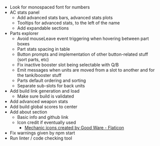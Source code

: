 * Look for monospaced font for numbers
* AC stats panel
	* Add advanced stats bars, advanced stats plots
	* Tooltips for advanced stats, to the left of the name
	* Add expandable sections
* Parts explorer
	* Avoid mouseLeave event triggering when hovering between part boxes
	* Part stats spacing in table
	* Button prompts and implementation of other button-related stuff (sort parts, etc)
	* Fix inactive booster slot being selectable with Q/B
	* Emit messages when units are moved from a slot to another and for the tank/booster stuff
	* Parts default ordering and sorting
	* Separate sub-slots for back units
* Add build link generation and load
	* Make sure build is validated
* Add advanced weapon stats
* Add build global scores to center
* Add about section
	* Basic info and github link
	* Icon credit if eventually used
		* <a href="https://www.flaticon.com/free-icons/mechanic" title="mechanic icons">Mechanic icons created by Good Ware - Flaticon</a>
* Fix warnings given by npm start
* Run linter / code checking tool